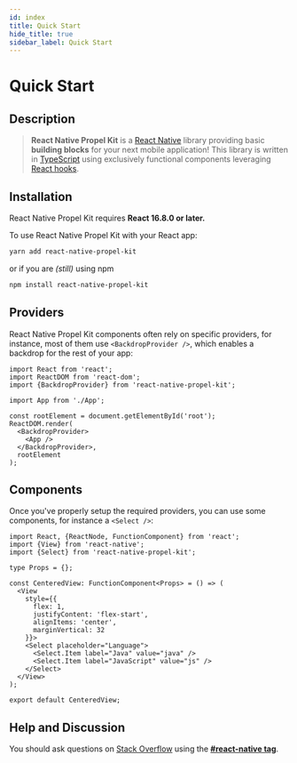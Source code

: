 ```yaml
---
id: index
title: Quick Start
hide_title: true
sidebar_label: Quick Start
---
```


# Quick Start

## Description

> **React Native Propel Kit** is a [React Native](https://facebook.github.io/react-native/) library providing basic **building blocks** for your next mobile application! This library is written in [TypeScript](https://www.typescriptlang.org/) using exclusively functional components leveraging [React hooks](https://reactjs.org/docs/hooks-intro.html).

## Installation

React Native Propel Kit requires **React 16.8.0 or later.**

To use React Native Propel Kit with your React app:

```bash
yarn add react-native-propel-kit
```

or if you are _(still)_ using npm

```bash
npm install react-native-propel-kit
```

## Providers

React Native Propel Kit components often rely on specific providers, for instance, most of them use `<BackdropProvider />`, which enables a backdrop for the rest of your app:

```tsx
import React from 'react';
import ReactDOM from 'react-dom';
import {BackdropProvider} from 'react-native-propel-kit';

import App from './App';

const rootElement = document.getElementById('root');
ReactDOM.render(
  <BackdropProvider>
    <App />
  </BackdropProvider>,
  rootElement
);
```

## Components

Once you've properly setup the required providers, you can use some components, for instance a `<Select />`:

```tsx
import React, {ReactNode, FunctionComponent} from 'react';
import {View} from 'react-native';
import {Select} from 'react-native-propel-kit';

type Props = {};

const CenteredView: FunctionComponent<Props> = () => (
  <View
    style={{
      flex: 1,
      justifyContent: 'flex-start',
      alignItems: 'center',
      marginVertical: 32
    }}>
    <Select placeholder="Language">
      <Select.Item label="Java" value="java" />
      <Select.Item label="JavaScript" value="js" />
    </Select>
  </View>
);

export default CenteredView;
```

## Help and Discussion

You should ask questions on [Stack Overflow](https://stackoverflow.com) using the **[#react-native tag](https://stackoverflow.com/questions/tagged/react-native)**.
